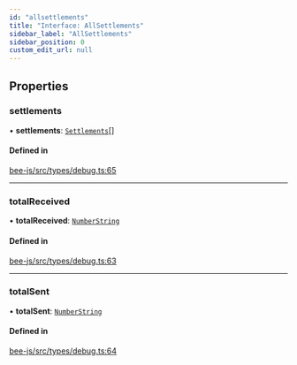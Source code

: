 ```yaml
---
id: "allsettlements"
title: "Interface: AllSettlements"
sidebar_label: "AllSettlements"
sidebar_position: 0
custom_edit_url: null
---
```


## Properties

### settlements

• **settlements**: [`Settlements`](settlements.md)[]

#### Defined in

[bee-js/src/types/debug.ts:65](https://github.com/ethersphere/bee-js/blob/6f227e1/src/types/debug.ts#L65)

___

### totalReceived

• **totalReceived**: [`NumberString`](../types/numberstring.md)

#### Defined in

[bee-js/src/types/debug.ts:63](https://github.com/ethersphere/bee-js/blob/6f227e1/src/types/debug.ts#L63)

___

### totalSent

• **totalSent**: [`NumberString`](../types/numberstring.md)

#### Defined in

[bee-js/src/types/debug.ts:64](https://github.com/ethersphere/bee-js/blob/6f227e1/src/types/debug.ts#L64)
